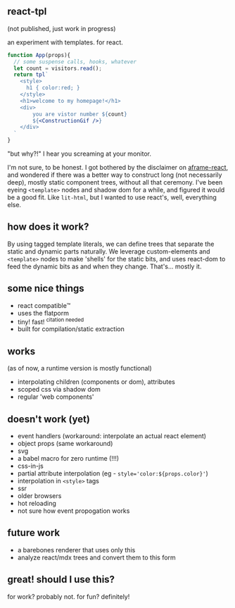 react-tpl
---

(not published, just work in progress)

an experiment with templates. for react. 

```jsx
function App(props){      
  // some suspense calls, hooks, whatever
  let count = visitors.read(); 
  return tpl`
    <style>
      h1 { color:red; }
    </style>
    <h1>welcome to my homepage!</h1>
    <div>
        you are vistor number ${count}
        ${<ConstructionGif />}
    </div>
  `
}
```

"but why?!" I hear you screaming at your monitor. 

I'm not sure, to be honest. I got bothered by the disclaimer on [aframe-react](https://github.com/ngokevin/aframe-react), and wondered if there was a better way to construct long (not necessarily deep), mostly static component trees, without all that ceremony. I've been eyeing `<template>` nodes and shadow dom for a while, and figured it would be a good fit. Like `lit-html`, but I wanted to use react's, well, everything else.  

how does it work?
---

By using tagged template literals, we can define trees that separate the static and dynamic parts naturally. We leverage custom-elements and `<template>` nodes to make 'shells' for the static bits, and uses react-dom to feed the dynamic bits as and when they change. That's... mostly it.

some nice things 
---

- react compatible™️
- uses the flatporm
- tiny! fast! <sup>citation needed</sup>
- built for compilation/static extraction

works 
---

(as of now, a runtime version is mostly functional)

- interpolating children (components or dom), attributes
- scoped css via shadow dom  
- regular 'web components'

doesn't work (yet)
--- 
 
- event handlers (workaround: interpolate an actual react element)
- object props (same workaround)
- svg 
- a babel macro for zero runtime (!!!)
- css-in-js 
- partial attribute interpolation (eg - `style='color:${props.color}'`)
- interpolation in `<style>` tags 
- ssr 
- older browsers 
- hot reloading 
- not sure how event propogation works 

future work 
--- 

- a barebones renderer that uses only this
- analyze react/mdx trees and convert them to this form 

great! should I use this?
---

for work? probably not. for fun? definitely! 